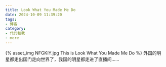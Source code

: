 ```yaml
---
title: Look What You Made Me Do
date: 2024-10-09 11:39:20
tags:
- 博客
category:
- 代码和我
- more
---
```

{% asset_img NFGKiY.jpg This is Look What You Made Me Do %}
外国的明星都走出国门走向世界了，我国的明星都走进了直播间……